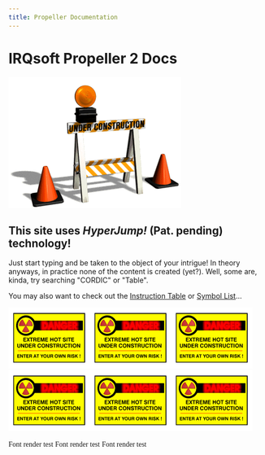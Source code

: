 ```yaml
---
title: Propeller Documentation
---
```

# IRQsoft Propeller 2 Docs

<img src="/common/construction.gif" alt="This site is under construction.">

## This site uses _HyperJump!_ (Pat. pending) technology!

Just start typing and be taken to the object of your intrigue! In theory anyways, in practice none of the content is created (yet?). Well, some are, kinda, try searching "CORDIC" or "Table".

You may also want to check out the [Instruction Table](p2_optable.html) or [Symbol List](asm_index.html)...


<img src="/common/construction2.gif"><img src="/common/construction2.gif"><img src="/common/construction2.gif"><img src="/common/construction2.gif"><img src="/common/construction2.gif"><img src="/common/construction2.gif">

<span style="font-family: 'Verdana';">Font render test</span> <span style="font-family: 'Parallax';">Font render test</span> <span style="font-family: 'Consolas';">Font render test</span>